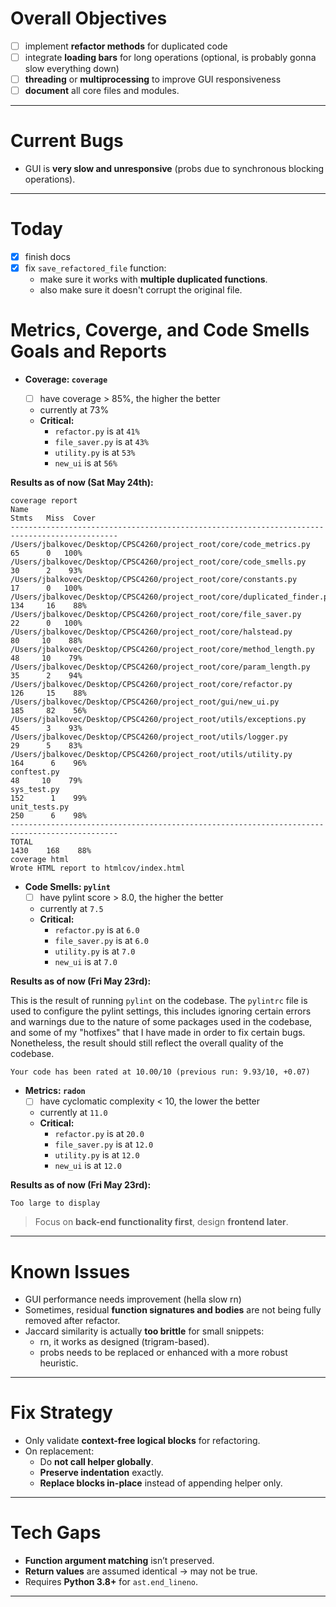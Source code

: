 # Overall Objectives

- [ ] implement **refactor methods** for duplicated code
- [ ] integrate **loading bars** for long operations (optional, is probably gonna slow everything down)
- [ ] **threading** or **multiprocessing** to improve GUI responsiveness
- [ ] **document** all core files and modules.

---

# Current Bugs

- GUI is **very slow and unresponsive** (probs due to synchronous blocking operations).

---

# Today

- [x] finish docs
- [x] fix `save_refactored_file` function:
  - make sure it works with **multiple duplicated functions**.
  - also make sure it doesn't corrupt the original file.

# Metrics, Coverge, and Code Smells Goals and Reports

- **Coverage: `coverage`**

  - [ ] have coverage > 85%, the higher the better
  - currently at 73%
  - **Critical:**
    - `refactor.py` is at `41%`
    - `file_saver.py` is at `43%`
    - `utility.py` is at `53%`
    - `new_ui` is at `56%`

**Results as of now (Sat May 24th):**

```plaintext
coverage report
Name                                                                       Stmts   Miss  Cover
----------------------------------------------------------------------------------------------
/Users/jbalkovec/Desktop/CPSC4260/project_root/core/code_metrics.py           65      0   100%
/Users/jbalkovec/Desktop/CPSC4260/project_root/core/code_smells.py            30      2    93%
/Users/jbalkovec/Desktop/CPSC4260/project_root/core/constants.py              17      0   100%
/Users/jbalkovec/Desktop/CPSC4260/project_root/core/duplicated_finder.py     134     16    88%
/Users/jbalkovec/Desktop/CPSC4260/project_root/core/file_saver.py             22      0   100%
/Users/jbalkovec/Desktop/CPSC4260/project_root/core/halstead.py               80     10    88%
/Users/jbalkovec/Desktop/CPSC4260/project_root/core/method_length.py          48     10    79%
/Users/jbalkovec/Desktop/CPSC4260/project_root/core/param_length.py           35      2    94%
/Users/jbalkovec/Desktop/CPSC4260/project_root/core/refactor.py              126     15    88%
/Users/jbalkovec/Desktop/CPSC4260/project_root/gui/new_ui.py                 185     82    56%
/Users/jbalkovec/Desktop/CPSC4260/project_root/utils/exceptions.py            45      3    93%
/Users/jbalkovec/Desktop/CPSC4260/project_root/utils/logger.py                29      5    83%
/Users/jbalkovec/Desktop/CPSC4260/project_root/utils/utility.py              164      6    96%
conftest.py                                                                   48     10    79%
sys_test.py                                                                  152      1    99%
unit_tests.py                                                                250      6    98%
----------------------------------------------------------------------------------------------
TOTAL                                                                       1430    168    88%
coverage html
Wrote HTML report to htmlcov/index.html
```

- **Code Smells: `pylint`**
  - [ ] have pylint score > 8.0, the higher the better
  - currently at `7.5`
  - **Critical:**
    - `refactor.py` is at `6.0`
    - `file_saver.py` is at `6.0`
    - `utility.py` is at `7.0`
    - `new_ui` is at `7.0`

**Results as of now (Fri May 23rd):**

This is the result of running `pylint` on the codebase. The `pylintrc` file is used to configure the pylint settings, this includes ignoring certain errors and warnings due to the nature of some packages used in the codebase, and some of my "hotfixes" that I have made in order to fix certain bugs. Nonetheless, the result should still reflect the overall quality of the codebase.

```plaintext
Your code has been rated at 10.00/10 (previous run: 9.93/10, +0.07)
```

<!-- EDIT -->

- **Metrics: `radon`**
  - [ ] have cyclomatic complexity < 10, the lower the better
  - currently at `11.0`
  - **Critical:**
    - `refactor.py` is at `20.0`
    - `file_saver.py` is at `12.0`
    - `utility.py` is at `12.0`
    - `new_ui` is at `12.0`

**Results as of now (Fri May 23rd):**

```plaintextß
Too large to display
```

> Focus on **back-end functionality first**, design **frontend later**.

---

# Known Issues

- GUI performance needs improvement (hella slow rn)
- Sometimes, residual **function signatures and bodies** are not being fully removed after refactor.
- Jaccard similarity is actually **too brittle** for small snippets:
  - rn, it works as designed (trigram-based).
  - probs needs to be replaced or enhanced with a more robust heuristic.

---

# Fix Strategy

- Only validate **context-free logical blocks** for refactoring.
- On replacement:
  - Do **not call helper globally**.
  - **Preserve indentation** exactly.
  - **Replace blocks in-place** instead of appending helper only.

---

# Tech Gaps

- **Function argument matching** isn’t preserved.
- **Return values** are assumed identical -> may not be true.
- Requires **Python 3.8+** for `ast.end_lineno`.

---
